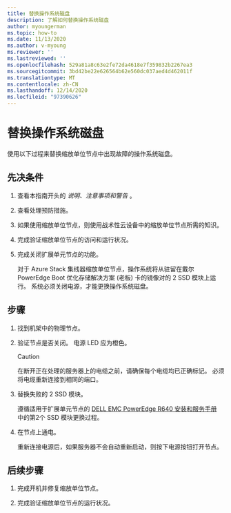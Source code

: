 ```yaml
---
title: 替换操作系统磁盘
description: 了解如何替换操作系统磁盘
author: myoungerman
ms.topic: how-to
ms.date: 11/13/2020
ms.author: v-myoung
ms.reviewer: ''
ms.lastreviewed: ''
ms.openlocfilehash: 529a81a8c63e2fe72da4618e7f359832b2267ea3
ms.sourcegitcommit: 3bd42be22e626564b62e560dc037aed4d462011f
ms.translationtype: MT
ms.contentlocale: zh-CN
ms.lasthandoff: 12/14/2020
ms.locfileid: "97390626"
---
```

# <a name="replacing-an-operating-system-disk"></a>替换操作系统磁盘

使用以下过程来替换缩放单位节点中出现故障的操作系统磁盘。

## <a name="prerequisites"></a>先决条件

1.  查看本指南开头的 *说明、注意事项和警告* 。

2.  查看处理预防措施。

3.  如果使用缩放单位节点，则使用战术性云设备中的缩放单位节点所需的知识。

4.  完成验证缩放单位节点的访问和运行状况。

5.  完成关闭扩展单元节点的功能。

    对于 Azure Stack 集线器缩放单位节点，操作系统将从驻留在戴尔 PowerEdge Boot 优化存储解决方案 (老板) 卡的镜像对的 2 SSD 模块上运行。 系统必须关闭电源，才能更换操作系统磁盘。
    
## <a name="steps"></a>步骤

1.  找到机架中的物理节点。

2.  验证节点是否关闭。 电源 LED 应为橙色。

    > [!CAUTION]
    > 在断开正在处理的服务器上的电缆之前，请确保每个电缆均已正确标记。 必须将电缆重新连接到相同的端口。
    
3.  替换失败的 2 SSD 模块。

    遵循适用于扩展单元节点的 [DELL EMC PowerEdge R640 安装和服务手册](https://www.dell.com/support/manuals/us/en/04/poweredge-r640/per640_ism_pub/dell-emc-poweredge-r640-overview?guid=guid-f39be9ba-158c-45e3-b8b1-f07bb750d6d4) 中的第2个 SSD 模块更换过程。
    
4.  在节点上通电。

    重新连接电源后，如果服务器不会自动重新启动，则按下电源按钮打开节点。
    
## <a name="next-steps"></a>后续步骤

1.  完成开机并修复缩放单位节点。

2.  完成验证缩放单位节点的运行状况。

